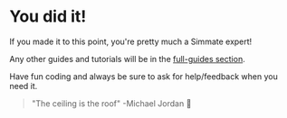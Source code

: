 # You did it!

If you made it to this point, you're pretty much a Simmate expert! 

Any other guides and tutorials will be in the [full-guides section](/full_guides/overview.md).

Have fun coding and always be sure to ask for help/feedback when you need it.

> "The ceiling is the roof" -Michael Jordan :basketball:

